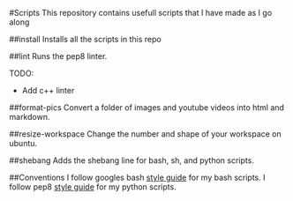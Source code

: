 #Scripts
This repository contains usefull scripts that I have made as I go along

##install
Installs all the scripts in this repo

##lint
Runs the pep8 linter. 

TODO:
* Add c++ linter

##format-pics
Convert a folder of images and youtube videos into html and markdown.

##resize-workspace
Change the number and shape of your workspace on ubuntu.

##shebang
Adds the shebang line for bash, sh, and python scripts.

##Conventions
I follow googles bash [style guide](https://google.github.io/styleguide/shell.xml) for my bash scripts.
I follow pep8 [style guide](https://www.python.org/dev/peps/pep-0008) for my python scripts.
